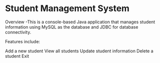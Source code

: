 # Student Management System 

Overview -This is a console-based Java application that manages student information using MySQL as the database and JDBC for database connectivity.

Features include:

Add a new student
View all students
Update student information
Delete a student
Exit
